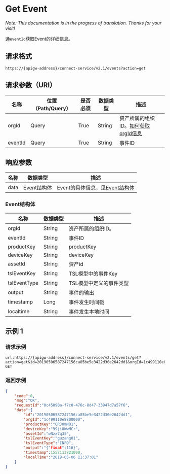 # Get Event

*Note: This documentation is in the progress of translation. Thanks for your visit!*

通`eventId`获取Event的详细信息。

## 请求格式

```
https://{apigw-address}/connect-service/v2.1/events?action=get
```

## 请求参数（URI）

| 名称          | 位置（Path/Query） | 是否必须 | 数据类型 | 描述      |
|---------------|------------------|----------|-----------|--------------|
| orgId         | Query            | True     | String    | 资产所属的组织ID。[如何获取orgId信息](/docs/api/en/latest/api_faqs#orgid-orgid)                |
| eventId        | Query| True         | String    |事件ID |



## 响应参数

| 名称| 数据类型 | 描述         |
|-------------|-------------------|-----------------------------|
| data |  Event结构体      |Event的具体信息，见[Event结构体](/docs/api/en/latest/connect/get_event.html#id3) |


### Event结构体

| 名称| 数据类型 | 描述         |
|-------------|-------------------|-----------------------------|
| orgId         | String    | 资产所属的组织ID。|
| eventId         | String    |事件ID |
| productKey   | String         | productKey              |
| deviceKey    | String         | deviceKey               |
| assetId     | String         | 资产id                  |
| tslEventKey  | String         | TSL模型中的事件Key      |
| tslEventType | String         | TSL模型中定义的事件类型 |
| output      | String         | 事件的输出              |
| timestamp   | Long           | 事件发生时间戳          |
| localtime   | String         | 事件发生本地时间        |


## 示例 1

### 请求示例

```
url:https://{apigw-address}/connect-service/v2.1/events/get?action=get&id=20190506587247156ca85be5e3422d30e2642dd1&orgId=1c499110e8800000
GET
```

### 返回示例

```json
{
    "code":0,
    "msg":"OK",
    "requestId":"0c45090a-f7c0-476c-8d47-33947d7a57f6",
    "data":{
        "id":"20190506587247156ca85be5e3422d30e2642dd1",
        "orgId":"1c499110e8800000",
        "productKey":"CRJ0mNO1",
        "deviceKey":"99ji8WwMCr",
        "assetId":"wNzx7q3S",
        "tslEventKey":"guzang01",
        "tslEventType":"INFO",
        "output":"{"fioat":116}",
        "timestamp":1557113821000,
        "localTime":"2019-05-06 11:37:01"
    }
}
```

